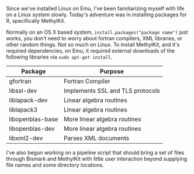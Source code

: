 Since we've installed Linux on Emu, I've been familiarizing myself with life on a Linux system slowly. Today's adventure was in installing packages for R, specifically MethylKit.

Normally on an OS X based system, ```install.packages("package name")``` just works, you don't need to worry about fortran compilers, XML libraries, or other random things. Not so much on Linux. To install MethylKit, and it's required dependencies, on Emu, it required external downloads of the following libraries via ```sudo apt-get install```. 

| Package          | Purpose                          |
|------------------|----------------------------------|
| gfortran         | Fortran Compiler                 |
| libssl-dev       | Implements SSL and TLS protocols |
| liblapack-dev    | Linear algebra routines          |
| liblapack3       | Linear algebra routines          |
| libopenblas-base | More linear algebra routines     |
| libopenblas-dev  | More linear algebra routines     |
| libxml2-dev      | Parses XML documents             |

I've also begun working on a pipeline script that should bring a set of files through Bismark and MethylKit with little user interaction beyond supplying file names and some directory locations.
